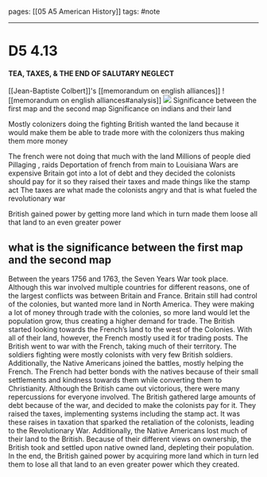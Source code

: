 pages: [[05 A5 American History]]
tags: #note 

___ 

# D5 4.13
#### TEA, TAXES, & THE END OF SALUTARY NEGLECT

[[Jean-Baptiste Colbert]]'s [[memorandum on english alliances]]
![[memorandum on english alliances#analysis]]
**![](https://lh4.googleusercontent.com/uaJXNiOXu3H8k0xSuTsGbdQqdv9fwEhbZurEqtBQrwQHZEWRAEOAzIdFDyZARVGSA1guMi7Ch31BPPKwUrEa8piDMlObBhyAIsvzJoARe9sbgfcXJEkz8nwhJ3QJIIal1w16UcAc)**
Significance between the first map and the second map
Significance on indians and their land

Mostly colonizers doing the fighting
British wanted the land because it would make them be able to trade more with the colonizers thus making them more money

The french were not doing that much with the land
Millions of people died
Pillaging , raids
Deportation of french from main to Louisiana
Wars are expensive
Britain got into a lot of debt and they decided the colonists should pay for it so they raised their taxes and made things like the stamp act
The taxes are what made the colonists angry and that is what fueled the revolutionary war 

British gained power by getting more land which in turn made them loose all that land to an even greater power

## what is the significance between the first map and the second map
Between the years 1756 and 1763, the Seven Years War took place. Although this war involved multiple countries for different reasons, one of the largest conflicts was between Britain and France. Britain still had control of the colonies, but wanted more land in North America. They were making a lot of money through trade with the colonies, so more land would let the population grow, thus creating a higher demand for trade. The British started looking towards the French’s land to the west of the Colonies. With all of their land, however, the French mostly used it for trading posts. The British went to war with the French, taking much of their territory. The soldiers fighting were mostly colonists with very few British soldiers. Additionally, the Native Americans joined the battles, mostly helping the French. The French had better bonds with the natives because of their small settlements and kindness towards them while converting them to Christianity. Although the British came out victorious, there were many repercussions for everyone involved. The British gathered large amounts of debt because of the war, and decided to make the colonists pay for it. They raised the taxes, implementing systems including the stamp act. It was these raises in taxation that sparked the retaliation of the colonists, leading to the Revolutionary War. Additionally, the Native Americans lost much of their land to the British. Because of their different views on ownership, the British took and settled upon native owned land, depleting their population. In the end, the British gained power by acquiring more land which in turn led them to lose all that land to an even greater power which they created.



